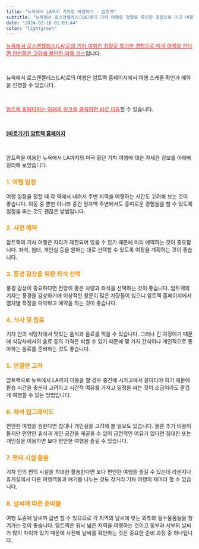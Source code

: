```yaml
---
title: "뉴욕에서 LA까지 기차로 여행하기 - 암트랙"
subtitle: "뉴욕에서 로스앤젤레스(LA)로의 기차 여행은 정말로 특이한 경험으로 미국 여행을 한다면 한번쯤은 고려해 볼만한 여행 코스입니다. 뉴욕에서 로스앤젤레스(LA)로의 여행은 암트랙 홈페이지에서 여행 스케줄 확인과 예약을 진행할 수 있습니다. 암트랙을 이용한 뉴욕에서 LA까지의 미국 횡단 기차 여행에 대한 자세한 정보를 아래에 정리한 글입니다."
date: "2024-02-18 01:03:44"
color: "lightgreen"
---
```



<p><span style="color: #ee2323;"><u>뉴욕에서 로스앤젤레스(LA)로의 기차 여행은 정말로 특이한 경험으로 미국 여행을 한다면 한번쯤은 고려해 볼만한 여행 코스</u></span>입니다.</p>
<br/>

<p>뉴욕에서 로스앤젤레스(LA)로의 여행은 암트랙 홈페이지에서 여행 스케줄 확인과 예약을 진행할 수 있습니다.</p>
<br/>

<p><span style="color: #ee2323;"><u>암트랙 홈페이지는 아래의 링크를 클릭하면 바로 이동</u></span>할 수 있습니다.</p>
<br/>
<p><b><a href="https://www.amtrak.com/home">[바로가기] 암트랙 홈페이지</a></b></p>

<br/>

<p>암트랙을 이용한 뉴욕에서 LA까지의 미국 횡단 기차 여행에 대한 자세한 정보를 아래에 정리해 보았습니다.</p>

<h3><span style="color: #f89009;"><b>1. 여행 일정</b></span></h3>
<p>여행 일정을 정할 때 각 역에서 내려서 주변 지역을 여행하는 시간도 고려해 보는 것이 좋습니다. 이동 중 뿐만 아니라 중간 정차역 주변에서도 흥미로운 경험들을 할 수 있도록 일정을 짜는 것도 괜찮은 방법입니다.</p>


<h3><span style="color: #f89009;"><b>2. 사전 예약</b></span></h3>
<p>암트랙의 기차 여행은 자리가 제한되어 있을 수 있기 때문에 미리 예약하는 것이 중요합니다. 좌석, 침대, 개인실 등을 원하는 대로 선택할 수 있도록 여정을 계획하는 것이 좋습니다.</p>


<h3><span style="color: #f89009;"><b>3. 풍경 감상을 위한 좌석 선택</b></span></h3>
<p>풍경 감상이 중요하다면 전망이 좋은 차량과 좌석을 선택하는 것이 좋습니다. 암트랙의 기차는 풍경을 감상하기에 이상적인 창문이 많은 차량들이 있으니 암트랙 홈페이지에서 열차별 특징을 파악하고 예약을 하는 것이 좋습니다.</p>


<h3><span style="color: #f89009;"><b>4. 식사 및 음료</b></span></h3>
<p>기차 안의 식당차에서 맛있는 음식과 음료를 먹을 수 있습니다. 그러나 긴 여정이기 때문에 식당차에서의 음료 등의 가격은 비쌀 수 있기 때문에 몇 가지 간식이나 개인적으로 좋아하는 음료를 준비하는 것도 좋습니다.</p>

<h3><span style="color: #f89009;"><b>5. 연결편 고려</b></span></h3>
<p>암트랙으로 뉴욕에서 LA까지 이동을 할 경우 중간에 시카고에서 갈아타야 하기 때문에 환승 시간을 충분히 고려하고 시간적 여유를 가지고 일정을 짜는 것이 조금이라도 즐겁게 여행할 수 있는 방법입니다.</p>


<h3><span style="color: #f89009;"><b>6. 좌석 업그레이드</b></span></h3>
<p>편안한 여행을 원한다면 침대나 개인실을 고려해 볼 필요도 있습니다. 물론 추가 비용이 들지만 편안한 휴식과 개인 공간을 제공을 수 있어 금전적인 여유가 있다면 침대칸 또는 개인실을 이용하면 보다 편안한 여행을 즐길 수 있습니다.</p>


<h3><span style="color: #f89009;"><b>7. 편의 시설 활용</b></span></h3>
<p>기차 안의 편의 시설을 최대한 활용한다면 보다 편안한 여행을 즐길 수 있는데 라운지나 휴게실에서 다른 여행객들과 얘기를 나누는 것도 장거리 기차 여행의 재미라 할 수 있습니다.</p>


<h3><span style="color: #f89009;"><b>8. 날씨에 따른 준비물</b></span></h3>
<p>여행 도중에 날씨까 급변 할 수 있으므로 각 지역의 날씨에 맞는 외투와 필수물품들을 챙겨가는 것이 좋습니다. 암트랙은 워낙 넓은 지역을 여행하는 것이고 동부과 서부의 날씨가 많이 차이가 있기 때문에 사전에 날씨를 확인하는 것은 중요한 준비 과정 중 하나입니다.</p>
